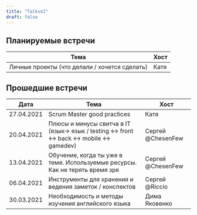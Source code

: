 ```yaml
---
title: "Talks4J"
draft: false
---
```


## Планируемые встречи

| Тема       | Хост |
|------------|---------|
| Личные проекты (что делали / хочется сделать) | Катя |

## Прошедшие встречи

| Дата       | Тема       | Хост |
|------------|------------|---------|
| 27.04.2021 | Scrum Master good practices | Катя |
| 20.04.2021 | Плюсы и минусы свитча в IT (язык-> язык / testing <-> front <-> back <-> mobile <-> gamedev) | Сергей @ChesenFew |
| 13.04.2021 | Обучение, когда ты уже в теме. Используемые ресурсы. Как не терять время зря | Сергей @ChesenFew |
| 06.04.2021 | Инструменты для хранения и ведения заметок / конспектов | Сергей @Riccio |
| 30.03.2021 | Необходимость и методы изучения английского языка | Дима Яковенко |